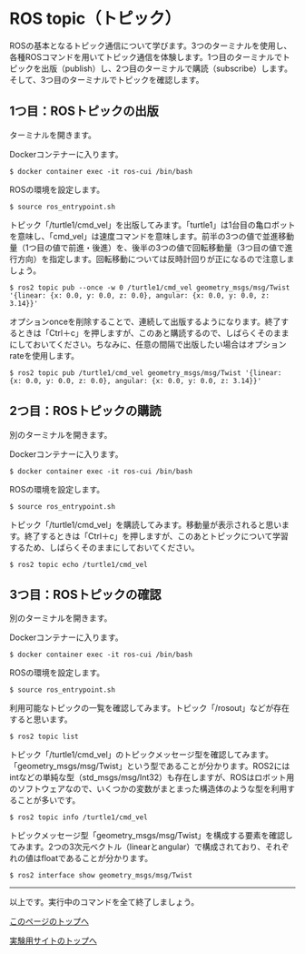 # ROS topic（トピック）
ROSの基本となるトピック通信について学びます。3つのターミナルを使用し、各種ROSコマンドを用いてトピック通信を体験します。1つ目のターミナルでトピックを出版（publish）し、2つ目のターミナルで購読（subscribe）します。そして、3つ目のターミナルでトピックを確認します。

## 1つ目：ROSトピックの出版
ターミナルを開きます。

Dockerコンテナーに入ります。
```
$ docker container exec -it ros-cui /bin/bash
```

ROSの環境を設定します。
```
$ source ros_entrypoint.sh
```

トピック「/turtle1/cmd_vel」を出版してみます。「turtle1」は1台目の亀ロボットを意味し、「cmd_vel」は速度コマンドを意味します。前半の3つの値で並進移動量（1つ目の値で前進・後進）を、後半の3つの値で回転移動量（3つ目の値で進行方向）を指定します。回転移動については反時計回りが正になるので注意しましょう。
```
$ ros2 topic pub --once -w 0 /turtle1/cmd_vel geometry_msgs/msg/Twist '{linear: {x: 0.0, y: 0.0, z: 0.0}, angular: {x: 0.0, y: 0.0, z: 3.14}}'
```  

オプションonceを削除することで、連続して出版するようになります。終了するときは「Ctrl＋c」を押しますが、このあと購読するので、しばらくそのままにしておいてください。ちなみに、任意の間隔で出版したい場合はオプションrateを使用します。
```
$ ros2 topic pub /turtle1/cmd_vel geometry_msgs/msg/Twist '{linear: {x: 0.0, y: 0.0, z: 0.0}, angular: {x: 0.0, y: 0.0, z: 3.14}}'
```

## 2つ目：ROSトピックの購読
別のターミナルを開きます。

Dockerコンテナーに入ります。
```
$ docker container exec -it ros-cui /bin/bash
```

ROSの環境を設定します。
```
$ source ros_entrypoint.sh
```

トピック「/turtle1/cmd_vel」を購読してみます。移動量が表示されると思います。終了するときは「Ctrl＋c」を押しますが、このあとトピックについて学習するため、しばらくそのままにしておいてください。
```
$ ros2 topic echo /turtle1/cmd_vel
```

## 3つ目：ROSトピックの確認
別のターミナルを開きます。

Dockerコンテナーに入ります。
```
$ docker container exec -it ros-cui /bin/bash
```

ROSの環境を設定します。
```
$ source ros_entrypoint.sh
```

利用可能なトピックの一覧を確認してみます。トピック「/rosout」などが存在すると思います。
```
$ ros2 topic list
```

トピック「/turtle1/cmd_vel」のトピックメッセージ型を確認してみます。「geometry_msgs/msg/Twist」という型であることが分かります。ROS2にはintなどの単純な型（std_msgs/msg/Int32）も存在しますが、ROSはロボット用のソフトウェアなので、いくつかの変数がまとまった構造体のような型を利用することが多いです。
```
$ ros2 topic info /turtle1/cmd_vel
```

トピックメッセージ型「geometry_msgs/msg/Twist」を構成する要素を確認してみます。2つの3次元ベクトル（linearとangular）で構成されており、それぞれの値はfloatであることが分かります。
```
$ ros2 interface show geometry_msgs/msg/Twist
```

___

以上です。実行中のコマンドを全て終了しましょう。

[このページのトップへ](#)

[実験用サイトのトップへ](https://stl-apu.github.io/laboratory_experiments/)
